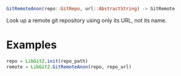 ```julia
GitRemoteAnon(repo::GitRepo, url::AbstractString) -> GitRemote
```

Look up a remote git repository using only its URL, not its name.

# Examples

```julia
repo = LibGit2.init(repo_path)
remote = LibGit2.GitRemoteAnon(repo, repo_url)
```
